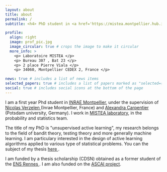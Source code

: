 ```yaml
---
layout: about
title: about
permalink: /
subtitle: <h4> PhD student in <a href='https://mistea.montpellier.hub.inrae.fr/'>INRAE Montpellier</a>,  <a href='https://mistea.montpellier.hub.inrae.fr/'> MISTEA laboratory</a> </h2>

profile:
  align: right
  image: prof_pic.jpg
  image_circular: true # crops the image to make it circular
  more_info: >
    <p> Laboratoire MISTEA </p>
    <p> Bureau 307 , Bat 23 </p>
    <p> 2 place Pierre Viala </p>
    <p> 34060, Montpellier CEDEX 2, France </p>

news: true # includes a list of news items
selected_papers: true # includes a list of papers marked as "selected={true}"
social: true # includes social icons at the bottom of the page
---
```


I am a first year Phd student in <a href='https://mistea.montpellier.hub.inrae.fr/'>INRAE Montpellier</a>, under the supervision of <a href='https://verzelen.montpellier.inrae.fr/'> Nicolas Verzelen </a> (Inrae Montpellier, France) and <a href='https://sites.google.com/site/alexandracarpentierresearch/'> Alexandra Carpentier </a> (Potsdam university, Germany). I work in <a href='https://mistea.montpellier.hub.inrae.fr/'> MISTEA laboratory</a>, in the probability and statistics team. 

The title of my PhD is "unsupervised active learning", my research belongs to the field of bandit theory, testing theory and more generally machine learning. I am particulary interested in the design of active learning algorithms applied to various type of statistical problems. You can the subject of my thesis  <a href='https://theses.fr/s372674'> here </a>.

I am funded by a thesis scholarship (CDSN) obtained as a former student of the <a href='https://www.ens-rennes.fr/'> ENS Rennes </a>. I am also funded on the <a href='https://sites.google.com/view/prci-ascai/accueil'> ASCAI project</a>.

